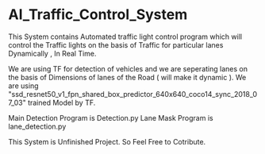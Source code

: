 # AI_Traffic_Control_System
This System contains Automated traffic light control program which will control the Traffic lights on the basis of Traffic for particular lanes Dynamically , In Real Time.

We are using TF for detection of vehicles and we are seperating lanes on the basis of Dimensions of lanes of the Road ( will make it dynamic ).
We are using "ssd_resnet50_v1_fpn_shared_box_predictor_640x640_coco14_sync_2018_07_03" trained Model by TF.

Main Detection Program is Detection.py
Lane Mask Program is lane_detection.py

This System is Unfinished Project. So Feel Free to Cotribute.
